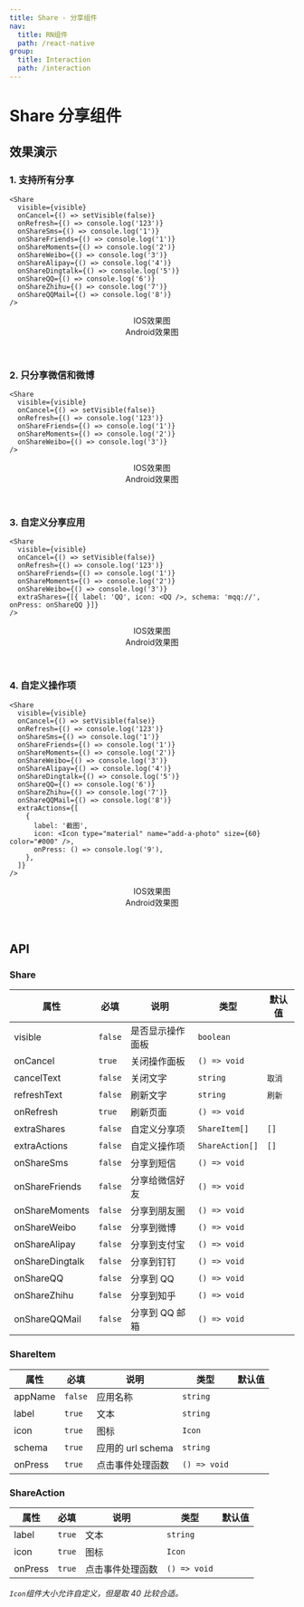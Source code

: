 ```yaml
---
title: Share - 分享组件
nav:
  title: RN组件
  path: /react-native
group:
  title: Interaction
  path: /interaction
---
```


# Share 分享组件

## 效果演示

### 1. 支持所有分享

```tsx | pure
<Share
  visible={visible}
  onCancel={() => setVisible(false)}
  onRefresh={() => console.log('123')}
  onShareSms={() => console.log('1')}
  onShareFriends={() => console.log('1')}
  onShareMoments={() => console.log('2')}
  onShareWeibo={() => console.log('3')}
  onShareAlipay={() => console.log('4')}
  onShareDingtalk={() => console.log('5')}
  onShareQQ={() => console.log('6')}
  onShareZhihu={() => console.log('7')}
  onShareQQMail={() => console.log('8')}
/>
```

<center>
  <div style={{ display: 'flex', width: 750 }}>
    <div style={{ width: 375 }}>IOS效果图</div>
    <div style={{ width: 375 }}>Android效果图</div>
  </div>
</center>
<center>
  <figure>
    <img
      alt=""
      src="https://td-dev-public.oss-cn-hangzhou.aliyuncs.com/maoyes-app/1608257540826683640.gif"
      style={{ width: 375, marginRight: 10, border: "1px solid #ddd" }}
    />
    <img
      alt=""
      src="https://timgsa.baidu.com/timg?image&quality=80&size=b9999_10000&sec=1607430991524&di=24c0bf75a6d0efeff1c48e13829eca72&imgtype=0&src=http%3A%2F%2Fattach.bbs.miui.com%2Fforum%2F201308%2F23%2F220651x9b0h4kru904ozre.jpg"
      style={{ width: 375, border: "1px solid #ddd" }}
    />
  </figure>
</center>

### 2. 只分享微信和微博

```tsx | pure
<Share
  visible={visible}
  onCancel={() => setVisible(false)}
  onRefresh={() => console.log('123')}
  onShareFriends={() => console.log('1')}
  onShareMoments={() => console.log('2')}
  onShareWeibo={() => console.log('3')}
/>
```

<center>
  <div style={{ display: 'flex', width: 750 }}>
    <div style={{ width: 375 }}>IOS效果图</div>
    <div style={{ width: 375 }}>Android效果图</div>
  </div>
</center>
<center>
  <figure>
    <img
      alt=""
      src="https://td-dev-public.oss-cn-hangzhou.aliyuncs.com/maoyes-app/1608257643797039788.gif"
      style={{ width: 375, marginRight: 10, border: "1px solid #ddd" }}
    />
    <img
      alt=""
      src="https://timgsa.baidu.com/timg?image&quality=80&size=b9999_10000&sec=1607430991524&di=24c0bf75a6d0efeff1c48e13829eca72&imgtype=0&src=http%3A%2F%2Fattach.bbs.miui.com%2Fforum%2F201308%2F23%2F220651x9b0h4kru904ozre.jpg"
      style={{ width: 375, border: "1px solid #ddd" }}
    />
  </figure>
</center>

### 3. 自定义分享应用

```tsx | pure
<Share
  visible={visible}
  onCancel={() => setVisible(false)}
  onRefresh={() => console.log('123')}
  onShareFriends={() => console.log('1')}
  onShareMoments={() => console.log('2')}
  onShareWeibo={() => console.log('3')}
  extraShares={[{ label: 'QQ', icon: <QQ />, schema: 'mqq://', onPress: onShareQQ }]}
/>
```

<center>
  <div style={{ display: 'flex', width: 750 }}>
    <div style={{ width: 375 }}>IOS效果图</div>
    <div style={{ width: 375 }}>Android效果图</div>
  </div>
</center>
<center>
  <figure>
    <img
      alt=""
      src="https://td-dev-public.oss-cn-hangzhou.aliyuncs.com/maoyes-app/1608257825295838178.gif"
      style={{ width: 375, marginRight: 10, border: "1px solid #ddd" }}
    />
    <img
      alt=""
      src="https://timgsa.baidu.com/timg?image&quality=80&size=b9999_10000&sec=1607430991524&di=24c0bf75a6d0efeff1c48e13829eca72&imgtype=0&src=http%3A%2F%2Fattach.bbs.miui.com%2Fforum%2F201308%2F23%2F220651x9b0h4kru904ozre.jpg"
      style={{ width: 375, border: "1px solid #ddd" }}
    />
  </figure>
</center>

### 4. 自定义操作项

```tsx | pure
<Share
  visible={visible}
  onCancel={() => setVisible(false)}
  onRefresh={() => console.log('123')}
  onShareSms={() => console.log('1')}
  onShareFriends={() => console.log('1')}
  onShareMoments={() => console.log('2')}
  onShareWeibo={() => console.log('3')}
  onShareAlipay={() => console.log('4')}
  onShareDingtalk={() => console.log('5')}
  onShareQQ={() => console.log('6')}
  onShareZhihu={() => console.log('7')}
  onShareQQMail={() => console.log('8')}
  extraActions={[
    {
      label: '截图',
      icon: <Icon type="material" name="add-a-photo" size={60} color="#000" />,
      onPress: () => console.log('9'),
    },
  ]}
/>
```

<center>
  <div style={{ display: 'flex', width: 750 }}>
    <div style={{ width: 375 }}>IOS效果图</div>
    <div style={{ width: 375 }}>Android效果图</div>
  </div>
</center>
<center>
  <figure>
    <img
      alt=""
      src="https://td-dev-public.oss-cn-hangzhou.aliyuncs.com/maoyes-app/1608258219008870837.gif"
      style={{ width: 375, marginRight: 10, border: "1px solid #ddd" }}
    />
    <img
      alt=""
      src="https://timgsa.baidu.com/timg?image&quality=80&size=b9999_10000&sec=1607430991524&di=24c0bf75a6d0efeff1c48e13829eca72&imgtype=0&src=http%3A%2F%2Fattach.bbs.miui.com%2Fforum%2F201308%2F23%2F220651x9b0h4kru904ozre.jpg"
      style={{ width: 375, border: "1px solid #ddd" }}
    />
  </figure>
</center>

## API

### Share

| 属性            | 必填    | 说明             | 类型            | 默认值 |
| --------------- | ------- | ---------------- | --------------- | ------ |
| visible         | `false` | 是否显示操作面板 | `boolean`       |        |
| onCancel        | `true`  | 关闭操作面板     | `() => void`    |        |
| cancelText      | `false` | 关闭文字         | `string`        | `取消` |
| refreshText     | `false` | 刷新文字         | `string`        | `刷新` |
| onRefresh       | `true`  | 刷新页面         | `() => void`    |        |
| extraShares     | `false` | 自定义分享项     | `ShareItem[]`   | `[]`   |
| extraActions    | `false` | 自定义操作项     | `ShareAction[]` | `[]`   |
| onShareSms      | `false` | 分享到短信       | `() => void`    |        |
| onShareFriends  | `false` | 分享给微信好友   | `() => void`    |        |
| onShareMoments  | `false` | 分享到朋友圈     | `() => void`    |        |
| onShareWeibo    | `false` | 分享到微博       | `() => void`    |        |
| onShareAlipay   | `false` | 分享到支付宝     | `() => void`    |        |
| onShareDingtalk | `false` | 分享到钉钉       | `() => void`    |        |
| onShareQQ       | `false` | 分享到 QQ        | `() => void`    |        |
| onShareZhihu    | `false` | 分享到知乎       | `() => void`    |        |
| onShareQQMail   | `false` | 分享到 QQ 邮箱   | `() => void`    |        |

### ShareItem

| 属性    | 必填    | 说明              | 类型         | 默认值 |
| ------- | ------- | ----------------- | ------------ | ------ |
| appName | `false` | 应用名称          | `string`     |        |
| label   | `true`  | 文本              | `string`     |        |
| icon    | `true`  | 图标              | `Icon`       |        |
| schema  | `true`  | 应用的 url schema | `string`     |        |
| onPress | `true`  | 点击事件处理函数  | `() => void` |        |

### ShareAction

| 属性    | 必填   | 说明             | 类型         | 默认值 |
| ------- | ------ | ---------------- | ------------ | ------ |
| label   | `true` | 文本             | `string`     |        |
| icon    | `true` | 图标             | `Icon`       |        |
| onPress | `true` | 点击事件处理函数 | `() => void` |        |

_`Icon`组件大小允许自定义，但是取 40 比较合适。_
